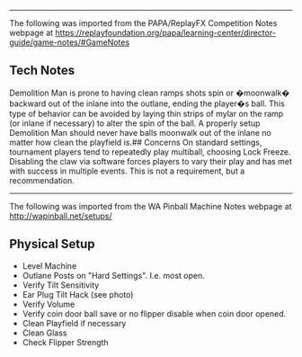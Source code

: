 ***
The following was imported from the PAPA/ReplayFX Competition Notes webpage at https://replayfoundation.org/papa/learning-center/director-guide/game-notes/#GameNotes
## Tech Notes
            
Demolition Man is prone to having clean ramps shots spin or �moonwalk� backward out of the inlane into the outlane, ending the player�s ball. This type of behavior can be avoided by laying thin strips of mylar on the ramp (or inlane if necessary) to alter the spin of the ball. A properly setup Demolition Man should never have balls moonwalk out of the inlane no matter how clean the playfield is.## Concerns
On standard settings, tournament players tend to repeatedly play multiball, choosing Lock Freeze. Disabling the claw via software forces players to vary their play and has met with success in multiple events. This is not a requirement, but a recommendation.
***
The following was imported from the WA Pinball Machine Notes webpage at http://wapinball.net/setups/
## Physical Setup
-   Level Machine
-   Outlane Posts on "Hard Settings". I.e. most open.
-   Verify Tilt Sensitivity
-   Ear Plug Tilt Hack (see photo)
-   Verify Volume
-   Verify coin door ball save or no flipper disable when coin door opened.
-   Clean Playfield if necessary
-   Clean Glass
-   Check Flipper Strength
